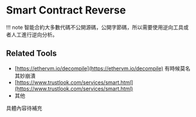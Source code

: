 # Smart Contract Reverse

!!! note 
    智能合約大多數代碼不公開源碼，公開字節碼，所以需要使用逆向工具或者人工進行逆向分析。

## Related Tools
- [https://ethervm.io/decompile](https://ethervm.io/decompile)   有時候莫名其妙崩潰
- [https://www.trustlook.com/services/smart.html](https://www.trustlook.com/services/smart.html)
- 其他

具體內容待補充

